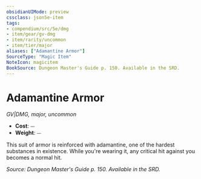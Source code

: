```yaml
---
obsidianUIMode: preview
cssclass: json5e-item
tags:
- compendium/src/5e/dmg
- item/gear/gv-dmg
- item/rarity/uncommon
- item/tier/major
aliases: ["Adamantine Armor"]
SourceType: "Magic Item"
NoteIcon: magicitem
BookSource: Dungeon Master's Guide p. 150. Available in the SRD.
---
```

# Adamantine Armor
*GV|DMG, major, uncommon*  

- **Cost**: ⏤
- **Weight**: ⏤

This suit of armor is reinforced with adamantine, one of the hardest substances in existence. While you're wearing it, any critical hit against you becomes a normal hit.

*Source: Dungeon Master's Guide p. 150. Available in the SRD.*